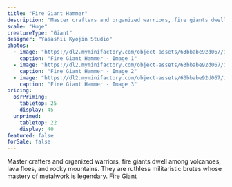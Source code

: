 ```yaml
---
title: "Fire Giant Hammer"
description: "Master crafters and organized warriors, fire giants dwell among volcanoes, lava floes, and rocky mountains. They are ruthless militaristic brutes whose mastery of metalwork is legendary. Fire Giant"
scale: "Huge"
creatureType: "Giant"
designer: "Yasashii Kyojin Studio"
photos:
  - image: "https://dl2.myminifactory.com/object-assets/63bbabe92d067/images/720X720-firegiant-04-ps.jpg"
    caption: "Fire Giant Hammer - Image 1"
  - image: "https://dl2.myminifactory.com/object-assets/63bbabe92d067/images/720X720-fire-giant-04-scale.jpg"
    caption: "Fire Giant Hammer - Image 2"
  - image: "https://dl2.myminifactory.com/object-assets/63bbabe92d067/images/720X720-fire-giant-04-b.jpg"
    caption: "Fire Giant Hammer - Image 3"
pricing:
  osrPriming:
    tabletop: 25
    display: 45
  unprimed:
    tabletop: 22
    display: 40
featured: false
forSale: false
---
```


Master crafters and organized warriors, fire giants dwell among volcanoes, lava floes, and rocky mountains. They are ruthless militaristic brutes whose mastery of metalwork is legendary. Fire Giant